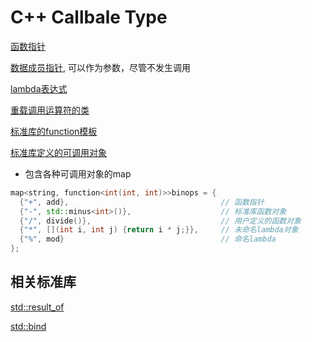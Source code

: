 #  C++ Callbale Type

[函数指针](c++_function_pointer.md)

[数据成员指针](cpp-data-member-pointer.md), 可以作为参数，尽管不发生调用

[lambda表达式](c++_lambda.md)

[重载调用运算符的类](cpp-overload-call-operator.md)

[标准库的function模板](cpp-std-function-template.md)

[标准库定义的可调用对象](cpp-std-define-callable-object.md)

- 包含各种可调用对象的map

```c++
map<string, function<int(int, int)>>binops = {
  {"+", add},                                  // 函数指针
  {"-", std::minus<int>()},                    // 标准库函数对象
  {"/", divide()},                             // 用户定义的函数对象
  {"*", [](int i, int j) {return i * j;}},     // 未命名lambda对象
  {"%", mod}                                   // 命名lambda
};
```

## 相关标准库

[std::result_of](std_result_of模板.md)

[std::bind](标准库bind函数.md)